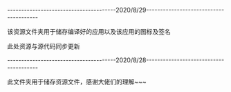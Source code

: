 ---------------------------------------2020/8/29---------------------------------------

该资源文件夹用于储存编译好的应用以及该应用的图标及签名

此处资源与源代码同步更新

---------------------------------------2020/8/28---------------------------------------

此文件夹用于储存资源文件，感谢大佬们的理解~~~
